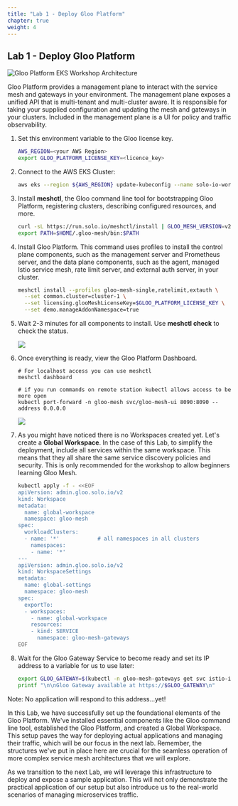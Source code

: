 ```yaml
---
title: "Lab 1 - Deploy Gloo Platform"
chapter: true
weight: 4
---
```


## Lab 1 - Deploy Gloo Platform

![Gloo Platform EKS Workshop Architecture](/images/gloo-platform-eks-workshop-lab1.png)

Gloo Platform provides a management plane to interact with the service mesh and gateways in your environment. The management plane exposes a unified API that is multi-tenant and multi-cluster aware. It is responsible for taking your supplied configuration and updating the mesh and gateways in your clusters. Included in the management plane is a UI for policy and traffic observability.

1. Set this environment variable to the Gloo license key.

    ```bash
    AWS_REGION=<your AWS Region>
    export GLOO_PLATFORM_LICENSE_KEY=<licence_key>
    ```

2. Connect to the AWS EKS Cluster: 

   ```bash
   aws eks --region ${AWS_REGION} update-kubeconfig --name solo-io-workshop-cluster-1
   ```

3. Install **meshctl**, the Gloo command line tool for bootstrapping Gloo Platform, registering clusters, describing configured resources, and more.

    ```bash
    curl -sL https://run.solo.io/meshctl/install | GLOO_MESH_VERSION=v2.5.4 sh -
    export PATH=$HOME/.gloo-mesh/bin:$PATH
    ```

4. Install Gloo Platform. This command uses profiles to install the control plane components, such as the management server and Prometheus server, and the data plane components, such as the agent, managed Istio service mesh, rate limit server, and external auth server, in your cluster.

    ```bash
    meshctl install --profiles gloo-mesh-single,ratelimit,extauth \
      --set common.cluster=cluster-1 \
      --set licensing.glooMeshLicenseKey=$GLOO_PLATFORM_LICENSE_KEY \
      --set demo.manageAddonNamespace=true
   ```

5. Wait 2-3 minutes for all components to install. Use **meshctl check** to check the status. 

    ![](/images/meshctl_check.png)

6. Once everything is ready, view the Gloo Platform Dashboard.

    ```
    # For localhost access you can use meshctl
    meshctl dashboard

    # if you run commands on remote station kubectl allows access to be more open
    kubectl port-forward -n gloo-mesh svc/gloo-mesh-ui 8090:8090 --address 0.0.0.0
    ```

    ![](/images/dashboard-1.png)

7. As you might have noticed there is no Workspaces created yet. Let's create a **Global Workspace**. In the case of this Lab, to simplify the deployment, include all services within the same workspace. This means that they all share the same service discovery policies and security. This is only recommended for the workshop to allow beginners learning Gloo Mesh.

    ```bash
    kubectl apply -f - <<EOF
    apiVersion: admin.gloo.solo.io/v2
    kind: Workspace
    metadata:
      name: global-workspace
      namespace: gloo-mesh
    spec:
      workloadClusters:
      - name: '*'            # all namespaces in all clusters
        namespaces:
        - name: '*'
    ---
    apiVersion: admin.gloo.solo.io/v2
    kind: WorkspaceSettings
    metadata:
      name: global-settings
      namespace: gloo-mesh
    spec:
      exportTo:
      - workspaces:
        - name: global-workspace
        resources:
        - kind: SERVICE
          namespace: gloo-mesh-gateways
    EOF
    ```

8. Wait for the Gloo Gateway Service to become ready and set its IP address to a variable for us to use later:

    ```bash
    export GLOO_GATEWAY=$(kubectl -n gloo-mesh-gateways get svc istio-ingressgateway -o jsonpath='{.status.loadBalancer.ingress[0].*}')
    printf "\n\nGloo Gateway available at https://$GLOO_GATEWAY\n"
    ```

Note: No application will respond to this address...yet!

In this Lab, we have successfully set up the foundational elements of the Gloo Platform. We've installed essential components like the Gloo command line tool, established the Gloo Platform, and created a Global Workspace. This setup paves the way for deploying actual applications and managing their traffic, which will be our focus in the next lab. Remember, the structures we've put in place here are crucial for the seamless operation of more complex service mesh architectures that we will explore.

As we transition to the next Lab, we will leverage this infrastructure to deploy and expose a sample application. This will not only demonstrate the practical application of our setup but also introduce us to the real-world scenarios of managing microservices traffic.
